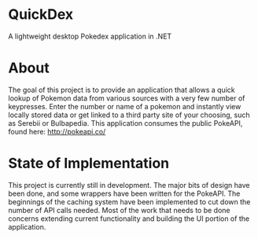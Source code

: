 QuickDex
========

A lightweight desktop Pokedex application in .NET

About
=====
The goal of this project is to provide an application that allows a quick lookup of Pokemon data from various sources
with a very few number of keypresses. Enter the number or name of a pokemon and instantly view locally stored data
or get linked to a third party site of your choosing, such as Serebii or Bulbapedia. This application consumes the
public PokeAPI, found here: http://pokeapi.co/

State of Implementation
=======================
This project is currently still in development. The major bits of design have been done, and some wrappers have been
written for the PokeAPI. The beginnings of the caching system have been implemented to cut down the number of API
calls needed. Most of the work that needs to be done concerns extending current functionality and building the UI
portion of the application.
